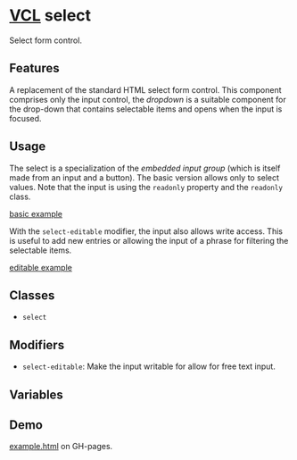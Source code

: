 # [VCL](https://github.com/vcl/doc) select

Select form control.

## Features

A replacement of the standard HTML select form control.
This component comprises only the input control, the _dropdown_ is a suitable
component for the drop-down that contains selectable items and
opens when the input is focused.

## Usage

The select is a specialization of the _embedded input group_
(which is itself made from an input and a button).
The basic version allows only to select values. Note that the
input is using the `readonly` property and the `readonly`
class.

[basic example](/demo/example-basic.html)

With the `select-editable` modifier, the input also allows write access.
This is useful to add new entries or allowing the input of a
phrase for filtering the selectable items.

[editable example](/demo/example-editable.html)

## Classes

- `select`

## Modifiers

- `select-editable`: Make the input writable for allow for free text input.

## Variables

## Demo

[example.html](/demo/example.html) on GH-pages.
